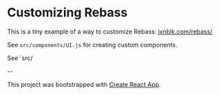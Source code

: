 # Customizing Rebass

This is a tiny example of a way to customize Rebass: [jxnblk.com/rebass/](http://jxnblk.com/rebass/)

See `src/components/UI.js` for creating custom components.

See `src/

--

This project was bootstrapped with [Create React App](https://github.com/facebookincubator/create-react-app).